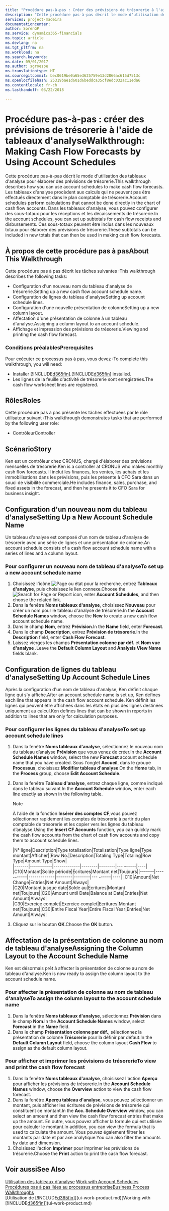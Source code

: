 ```yaml
---
title: "Procédure pas-à-pas : Créer des prévisions de trésorerie à l'aide des tableaux d'analyse | Microsoft Docs"
description: "Cette procédure pas-à-pas décrit le mode d'utilisation des tableaux d'analyse pour élaborer des prévisions de trésorerie. Les tableaux d'analyse procèdent aux calculs qui ne peuvent pas être effectués directement dans le plan comptable de trésorerie. Dans les tableaux d'analyse, vous pouvez configurer des sous-totaux pour les réceptions et les décaissements de trésorerie. Ces sous-totaux peuvent être inclus dans les nouveaux totaux pour élaborer des prévisions de trésorerie."
services: project-madeira
documentationcenter: 
author: SorenGP
ms.service: dynamics365-financials
ms.topic: article
ms.devlang: na
ms.tgt_pltfrm: na
ms.workload: na
ms.search.keywords: 
ms.date: 09/01/2017
ms.author: sgroespe
ms.translationtype: HT
ms.sourcegitcommit: bec0619be0a65e3625759e13d2866ac615d7513c
ms.openlocfilehash: 25319bae1d601d6beddca35cf8edc032ac11eda6
ms.contentlocale: fr-ch
ms.lasthandoff: 03/22/2018

---
```

# <a name="walkthrough-making-cash-flow-forecasts-by-using-account-schedules"></a><span data-ttu-id="ac433-106">Procédure pas-à-pas : créer des prévisions de trésorerie à l'aide de tableaux d'analyse</span><span class="sxs-lookup"><span data-stu-id="ac433-106">Walkthrough: Making Cash Flow Forecasts by Using Account Schedules</span></span>
<span data-ttu-id="ac433-107">Cette procédure pas-à-pas décrit le mode d'utilisation des tableaux d'analyse pour élaborer des prévisions de trésorerie.</span><span class="sxs-lookup"><span data-stu-id="ac433-107">This walkthrough describes how you can use account schedules to make cash flow forecasts.</span></span> <span data-ttu-id="ac433-108">Les tableaux d'analyse procèdent aux calculs qui ne peuvent pas être effectués directement dans le plan comptable de trésorerie.</span><span class="sxs-lookup"><span data-stu-id="ac433-108">Account schedules perform calculations that cannot be done directly in the chart of cash flow accounts.</span></span> <span data-ttu-id="ac433-109">Dans les tableaux d'analyse, vous pouvez configurer des sous-totaux pour les réceptions et les décaissements de trésorerie.</span><span class="sxs-lookup"><span data-stu-id="ac433-109">In the account schedules, you can set up subtotals for cash flow receipts and disbursements.</span></span> <span data-ttu-id="ac433-110">Ces sous-totaux peuvent être inclus dans les nouveaux totaux pour élaborer des prévisions de trésorerie.</span><span class="sxs-lookup"><span data-stu-id="ac433-110">These subtotals can be included in new totals that can then be used in making cash flow forecasts.</span></span>  

## <a name="about-this-walkthrough"></a><span data-ttu-id="ac433-111">À propos de cette procédure pas à pas</span><span class="sxs-lookup"><span data-stu-id="ac433-111">About This Walkthrough</span></span>  
<span data-ttu-id="ac433-112">Cette procédure pas à pas décrit les tâches suivantes :</span><span class="sxs-lookup"><span data-stu-id="ac433-112">This walkthrough describes the following tasks:</span></span>  

- <span data-ttu-id="ac433-113">Configuration d'un nouveau nom du tableau d'analyse de trésorerie.</span><span class="sxs-lookup"><span data-stu-id="ac433-113">Setting up a new cash flow account schedule name.</span></span>  
- <span data-ttu-id="ac433-114">Configuration de lignes du tableau d'analyse</span><span class="sxs-lookup"><span data-stu-id="ac433-114">Setting up account schedule lines.</span></span>  
- <span data-ttu-id="ac433-115">Configuration d'une nouvelle présentation de colonne</span><span class="sxs-lookup"><span data-stu-id="ac433-115">Setting up a new column layout.</span></span>  
- <span data-ttu-id="ac433-116">Affectation d'une présentation de colonne à un tableau d'analyse.</span><span class="sxs-lookup"><span data-stu-id="ac433-116">Assigning a column layout to an account schedule.</span></span>  
- <span data-ttu-id="ac433-117">Affichage et impression des prévisions de trésorerie.</span><span class="sxs-lookup"><span data-stu-id="ac433-117">Viewing and printing the cash flow forecast.</span></span>  

### <a name="prerequisites"></a><span data-ttu-id="ac433-118">Conditions préalables</span><span class="sxs-lookup"><span data-stu-id="ac433-118">Prerequisites</span></span>  
<span data-ttu-id="ac433-119">Pour exécuter ce processus pas à pas, vous devez :</span><span class="sxs-lookup"><span data-stu-id="ac433-119">To complete this walkthrough, you will need:</span></span>  

- <span data-ttu-id="ac433-120">Installer [!INCLUDE[d365fin](includes/d365fin_md.md)].</span><span class="sxs-lookup"><span data-stu-id="ac433-120">[!INCLUDE[d365fin](includes/d365fin_md.md)] installed.</span></span>  
- <span data-ttu-id="ac433-121">Les lignes de la feuille d'activité de trésorerie sont enregistrées.</span><span class="sxs-lookup"><span data-stu-id="ac433-121">The cash flow worksheet lines are registered.</span></span>  

## <a name="roles"></a><span data-ttu-id="ac433-122">Rôles</span><span class="sxs-lookup"><span data-stu-id="ac433-122">Roles</span></span>  
<span data-ttu-id="ac433-123">Cette procédure pas à pas présente les tâches effectuées par le rôle utilisateur suivant :</span><span class="sxs-lookup"><span data-stu-id="ac433-123">This walkthrough demonstrates tasks that are performed by the following user role:</span></span>  

- <span data-ttu-id="ac433-124">Contrôleur</span><span class="sxs-lookup"><span data-stu-id="ac433-124">Controller</span></span>  

## <a name="story"></a><span data-ttu-id="ac433-125">Scénario</span><span class="sxs-lookup"><span data-stu-id="ac433-125">Story</span></span>  
<span data-ttu-id="ac433-126">Ken est un contrôleur chez CRONUS, chargé d'élaborer des prévisions mensuelles de trésorerie.</span><span class="sxs-lookup"><span data-stu-id="ac433-126">Ken is a controller at CRONUS who makes monthly cash flow forecasts.</span></span> <span data-ttu-id="ac433-127">Il inclut les finances, les ventes, les achats et les immobilisations dans les prévisions, puis les présente à CFO Sara dans un souci de visibilité commerciale.</span><span class="sxs-lookup"><span data-stu-id="ac433-127">He includes finance, sales, purchase, and fixed assets in the forecast, and then he presents it to CFO Sara for business insight.</span></span>  

## <a name="setting-up-a-new-account-schedule-name"></a><span data-ttu-id="ac433-128">Configuration d'un nouveau nom du tableau d'analyse</span><span class="sxs-lookup"><span data-stu-id="ac433-128">Setting Up a New Account Schedule Name</span></span>  
<span data-ttu-id="ac433-129">Un tableau d'analyse est composé d'un nom de tableau d'analyse de trésorerie avec une série de lignes et une présentation de colonne.</span><span class="sxs-lookup"><span data-stu-id="ac433-129">An account schedule consists of a cash flow account schedule name with a series of lines and a column layout.</span></span>  

### <a name="to-set-up-a-new-account-schedule-name"></a><span data-ttu-id="ac433-130">Pour configurer un nouveau nom de tableau d'analyse</span><span class="sxs-lookup"><span data-stu-id="ac433-130">To set up a new account schedule name</span></span>  

1.  <span data-ttu-id="ac433-131">Choisissez l'icône ![Page ou état pour la recherche](media/ui-search/search_small.png "Page ou état pour la recherche"), entrez **Tableaux d'analyse**, puis choisissez le lien connexe.</span><span class="sxs-lookup"><span data-stu-id="ac433-131">Choose the ![Search for Page or Report](media/ui-search/search_small.png "Search for Page or Report icon") icon, enter **Account Schedules**, and then choose the related link.</span></span>  
2.  <span data-ttu-id="ac433-132">Dans la fenêtre **Noms tableaux d'analyse**, choisissez **Nouveau** pour créer un nom pour le tableau d'analyse de trésorerie.</span><span class="sxs-lookup"><span data-stu-id="ac433-132">In the **Account Schedule Names** window, choose the **New** to create a new cash flow account schedule name.</span></span>  
3.  <span data-ttu-id="ac433-133">Dans le champ **Nom**, entrez **Prévision**.</span><span class="sxs-lookup"><span data-stu-id="ac433-133">In the **Name** field, enter **Forecast**.</span></span>  
4.  <span data-ttu-id="ac433-134">Dans le champ **Description**, entrez **Prévision de trésorerie**.</span><span class="sxs-lookup"><span data-stu-id="ac433-134">In the **Description** field, enter **Cash Flow Forecast**.</span></span>  
5.  <span data-ttu-id="ac433-135">Laissez vierges les champs **Présentation colonne par déf.** et **Nom vue d'analyse** .</span><span class="sxs-lookup"><span data-stu-id="ac433-135">Leave the **Default Column Layout** and **Analysis View Name** fields blank.</span></span>  

## <a name="setting-up-account-schedule-lines"></a><span data-ttu-id="ac433-136">Configuration de lignes du tableau d'analyse</span><span class="sxs-lookup"><span data-stu-id="ac433-136">Setting Up Account Schedule Lines</span></span>  
<span data-ttu-id="ac433-137">Après la configuration d'un nom de tableau d'analyse, Ken définit chaque ligne qui s'y affiche.</span><span class="sxs-lookup"><span data-stu-id="ac433-137">After an account schedule name is set up, Ken defines each line that appears in the cash flow account schedule.</span></span> <span data-ttu-id="ac433-138">Ken définit les lignes qui peuvent être affichées dans les états en plus des lignes destinées uniquement au calcul.</span><span class="sxs-lookup"><span data-stu-id="ac433-138">Ken defines lines that can be shown in reports in addition to lines that are only for calculation purposes.</span></span>  

### <a name="to-set-up-account-schedule-lines"></a><span data-ttu-id="ac433-139">Pour configurer les lignes du tableau d'analyse</span><span class="sxs-lookup"><span data-stu-id="ac433-139">To set up account schedule lines</span></span>  

1.  <span data-ttu-id="ac433-140">Dans la fenêtre **Noms tableaux d'analyse**, sélectionnez le nouveau nom du tableau d’analyse **Prévision** que vous venez de créer.</span><span class="sxs-lookup"><span data-stu-id="ac433-140">In the **Account Schedule Names** window, select the new **Forecast** account schedule name that you have created.</span></span> <span data-ttu-id="ac433-141">Sous l'onglet **Accueil**, dans le groupe **Processus**, choisissez **Modifier tableau d'analyse**.</span><span class="sxs-lookup"><span data-stu-id="ac433-141">On the **Home** tab, in the **Process** group, choose **Edit Account Schedule**.</span></span>  
2.  <span data-ttu-id="ac433-142">Dans la fenêtre **Tableau d'analyse**, entrez chaque ligne, comme indiqué dans le tableau suivant.</span><span class="sxs-lookup"><span data-stu-id="ac433-142">In the **Account Schedule** window, enter each line exactly as shown in the following table.</span></span>  

    > [!NOTE]  
    >  <span data-ttu-id="ac433-143">À l’aide de la fonction **Insérer des comptes CF**,vous pouvez sélectionner rapidement les comptes de trésorerie à partir du plan comptable de trésorerie et les copier vers les lignes du tableau d’analyse.</span><span class="sxs-lookup"><span data-stu-id="ac433-143">Using the **Insert CF Accounts** function, you can quickly mark the cash flow accounts from the chart of cash flow accounts and copy them to account schedule lines.</span></span>  

    <span data-ttu-id="ac433-144">|N° ligne|Description|Type totalisation|Totalisation|Type ligne|Type montant|Afficher|</span><span class="sxs-lookup"><span data-stu-id="ac433-144">|Row No.|Description|Totaling Type|Totaling|Row Type|Amount Type|Show|</span></span>  
    <span data-ttu-id="ac433-145">|-------|-----------|-------------|--------|--------|---  ------|----| |C10|Montant|Solde période|Écritures|Montant net|Toujours|</span><span class="sxs-lookup"><span data-stu-id="ac433-145">|-------|-----------|-------------|--------|--------|---  ------|----| |C10|Amount|Net Change|Entries|Net Amount|Always|</span></span>  
    <span data-ttu-id="ac433-146">|C20|Montant jusque date|Solde au|Ecritures|Montant net|Toujours|</span><span class="sxs-lookup"><span data-stu-id="ac433-146">|C20|Amount until Date|Balance at Date|Entries|Net Amount|Always|</span></span>  
    <span data-ttu-id="ac433-147">|C30|Exercice complet|Exercice complet|Ecritures|Montant net|Toujours|</span><span class="sxs-lookup"><span data-stu-id="ac433-147">|C30|Entire Fiscal Year|Entire Fiscal Year|Entries|Net Amount|Always|</span></span>  

4.  <span data-ttu-id="ac433-148">Cliquez sur le bouton **OK**.</span><span class="sxs-lookup"><span data-stu-id="ac433-148">Choose the **OK** button.</span></span>  

## <a name="assigning-the-column-layout-to-the-account-schedule-name"></a><span data-ttu-id="ac433-149">Affectation de la présentation de colonne au nom de tableau d'analyse</span><span class="sxs-lookup"><span data-stu-id="ac433-149">Assigning the Column Layout to the Account Schedule Name</span></span>  
<span data-ttu-id="ac433-150">Ken est désormais prêt à affecter la présentation de colonne au nom de tableau d'analyse.</span><span class="sxs-lookup"><span data-stu-id="ac433-150">Ken is now ready to assign the column layout to the account schedule name.</span></span>  

### <a name="to-assign-the-column-layout-to-the-account-schedule-name"></a><span data-ttu-id="ac433-151">Pour affecter la présentation de colonne au nom de tableau d'analyse</span><span class="sxs-lookup"><span data-stu-id="ac433-151">To assign the column layout to the account schedule name</span></span>  

1.  <span data-ttu-id="ac433-152">Dans la fenêtre **Noms tableaux d'analyse**, sélectionnez **Prévision** dans le champ **Nom**.</span><span class="sxs-lookup"><span data-stu-id="ac433-152">In the **Account Schedule Names** window, select **Forecast** in the **Name** field.</span></span>  
2.  <span data-ttu-id="ac433-153">Dans le champ **Présentation colonne par déf.**, sélectionnez la présentation de colonne **Trésorerie** pour la définir par défaut.</span><span class="sxs-lookup"><span data-stu-id="ac433-153">In the **Default Column Layout** field, choose the column layout **Cash Flow** to assign as the default column layout.</span></span>  

### <a name="to-view-and-print-the-cash-flow-forecast"></a><span data-ttu-id="ac433-154">Pour afficher et imprimer les prévisions de trésorerie</span><span class="sxs-lookup"><span data-stu-id="ac433-154">To view and print the cash flow forecast</span></span>  
1.  <span data-ttu-id="ac433-155">Dans la fenêtre **Noms tableaux d'analyse**, choisissez l'action **Aperçu** pour afficher les prévisions de trésorerie.</span><span class="sxs-lookup"><span data-stu-id="ac433-155">In the **Account Schedule Names** window, choose the **Overview** action to view the cash flow forecast.</span></span>  
2.  <span data-ttu-id="ac433-156">Dans la fenêtre **Aperçu tableau d'analyse**, vous pouvez sélectionner un montant, puis afficher les écritures de prévisions de trésorerie qui constituent ce montant.</span><span class="sxs-lookup"><span data-stu-id="ac433-156">In the **Acc. Schedule Overview** window, you can select an amount and then view the cash flow forecast entries that make up the amount.</span></span> <span data-ttu-id="ac433-157">En outre, vous pouvez afficher la formule qui est utilisée pour calculer le montant.</span><span class="sxs-lookup"><span data-stu-id="ac433-157">In addition, you can view the formula that is used to calculate the amount.</span></span> <span data-ttu-id="ac433-158">Vous pouvez également filtrer les montants par date et par axe analytique.</span><span class="sxs-lookup"><span data-stu-id="ac433-158">You can also filter the amounts by date and dimension.</span></span>  
3.  <span data-ttu-id="ac433-159">Choisissez l'action **Imprimer** pour imprimer les prévisions de trésorerie.</span><span class="sxs-lookup"><span data-stu-id="ac433-159">Choose the **Print** action to print the cash flow forecast.</span></span>  

## <a name="see-also"></a><span data-ttu-id="ac433-160">Voir aussi</span><span class="sxs-lookup"><span data-stu-id="ac433-160">See Also</span></span>  
 <span data-ttu-id="ac433-161">[Utilisation des tableaux d'analyse](bi-how-work-account-schedule.md) </span><span class="sxs-lookup"><span data-stu-id="ac433-161">[Work with Account Schedules](bi-how-work-account-schedule.md) </span></span>  
 [<span data-ttu-id="ac433-162">Procédures pas à pas liées au processus entreprise</span><span class="sxs-lookup"><span data-stu-id="ac433-162">Business Process Walkthroughs</span></span>](walkthrough-business-process-walkthroughs.md)  
 <span data-ttu-id="ac433-163">[Utilisation de [!INCLUDE[d365fin](includes/d365fin_md.md)]](ui-work-product.md)</span><span class="sxs-lookup"><span data-stu-id="ac433-163">[Working with [!INCLUDE[d365fin](includes/d365fin_md.md)]](ui-work-product.md)</span></span>

